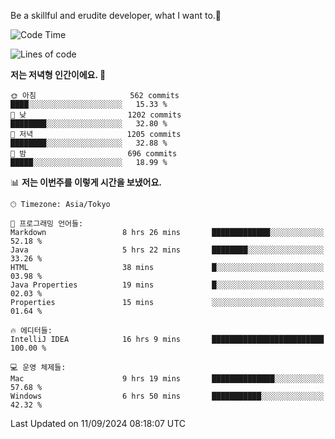 Be a skillful and erudite developer, what I want to.👶

<!--START_SECTION:waka-->
![Code Time](http://img.shields.io/badge/Code%20Time-1%2C261%20hrs%2052%20mins-blue)

![Lines of code](https://img.shields.io/badge/%EC%A0%80%EB%8A%94%20%EC%97%AC%ED%83%9C%EA%B9%8C%EC%A7%80%20-2.7%20million%20%EC%A4%84%EC%9D%98%20%EC%BD%94%EB%93%9C%EB%A5%BC%20%EC%9E%91%EC%84%B1%ED%96%88%EC%96%B4%EC%9A%94.-blue)

**저는 저녁형 인간이에요. 🦉** 

```text
🌞 아침                     562 commits         ████░░░░░░░░░░░░░░░░░░░░░   15.33 % 
🌆 낮　                     1202 commits        ████████░░░░░░░░░░░░░░░░░   32.80 % 
🌃 저녁                     1205 commits        ████████░░░░░░░░░░░░░░░░░   32.88 % 
🌙 밤　                     696 commits         █████░░░░░░░░░░░░░░░░░░░░   18.99 % 
```


📊 **저는 이번주를 이렇게 시간을 보냈어요.** 

```text
🕑︎ Timezone: Asia/Tokyo

💬 프로그래밍 언어들: 
Markdown                 8 hrs 26 mins       █████████████░░░░░░░░░░░░   52.18 % 
Java                     5 hrs 22 mins       ████████░░░░░░░░░░░░░░░░░   33.26 % 
HTML                     38 mins             █░░░░░░░░░░░░░░░░░░░░░░░░   03.98 % 
Java Properties          19 mins             █░░░░░░░░░░░░░░░░░░░░░░░░   02.03 % 
Properties               15 mins             ░░░░░░░░░░░░░░░░░░░░░░░░░   01.64 % 

🔥 에디터들: 
IntelliJ IDEA            16 hrs 9 mins       █████████████████████████   100.00 % 

💻 운영 체제들: 
Mac                      9 hrs 19 mins       ██████████████░░░░░░░░░░░   57.68 % 
Windows                  6 hrs 50 mins       ███████████░░░░░░░░░░░░░░   42.32 % 
```


 Last Updated on 11/09/2024 08:18:07 UTC
<!--END_SECTION:waka-->

